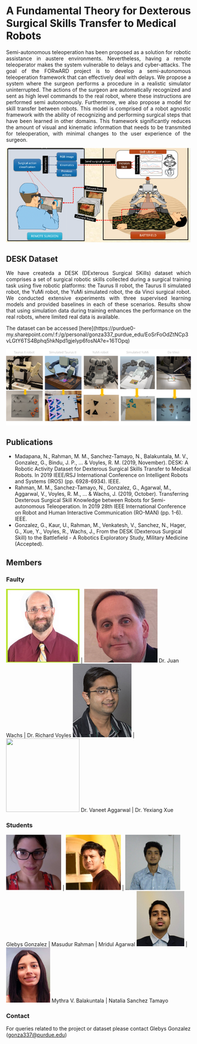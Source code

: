 # A Fundamental Theory for Dexterous Surgical Skills Transfer to Medical Robots
<p style="text-align:justify">
Semi-autonomous teleoperation has been proposed as a solution for robotic assistance in austere environments. Nevertheless, having a remote teleoperator makes the system vulnerable to delays and cyber-attacks. The goal of the FORwARD project is to develop a semi-autonomous teleoperation framework that can effectively deal with delays. We propose a system where the surgeon performs a procedure in a realistic simulator uninterrupted. The actions of the surgeon are automatically recognized and sent as high level commands to the real robot, where these instructions are performed semi autonomously. Furthermore, we also propose a model for skill transfer between robots. This model is comprised of a robot agnostic framework with the ability of recognizing and performing surgical steps that have been learned in other domains. This framework significantly reduces the amount of visual and kinematic information that needs to be transmited for teleoperation, with minimal changes to the user experience of the surgeon. 
</p>

<p align="center">
  <img src="framework.png">
</p>


## DESK Dataset
<p style="text-align:justify">
We have createda a DESK (DExterous Surgical SKills) dataset which comprises a set of surgical robotic skills collected during a surgical training task using five robotic platforms: the Taurus II robot, the Taurus II simulated robot, the YuMi robot, the YuMi simulated robot, the da Vinci surgical robot. We conducted extensive experiments with three supervised learning models and provided baselines in each of these scenarios. Results show that using simulation data during training enhances the performance on the real robots, where limited real data is available.
</p>
The dataset can be accessed [here](https://purdue0-my.sharepoint.com/:f:/g/personal/gonza337_purdue_edu/EoSrFoOdZtNCp3vLGtY6TS4Bphq5hkNpd1gjeIyp6fosNA?e=16TOpq)

![Desk Dataset](desk_all.png) 


## Publications

- Madapana, N., Rahman, M. M., Sanchez-Tamayo, N., Balakuntala, M. V., Gonzalez, G., Bindu, J. P., ... & Voyles, R. M. (2019, November). DESK: A Robotic Activity Dataset for Dexterous Surgical Skills Transfer to Medical Robots. In 2019 IEEE/RSJ International Conference on Intelligent Robots and Systems (IROS) (pp. 6928-6934). IEEE.
- Rahman, M. M., Sanchez-Tamayo, N., Gonzalez, G., Agarwal, M., Aggarwal, V., Voyles, R. M., ... & Wachs, J. (2019, October). Transferring Dexterous Surgical Skill Knowledge between Robots for Semi-autonomous Teleoperation. In 2019 28th IEEE International Conference on Robot and Human Interactive Communication (RO-MAN) (pp. 1-6). IEEE.
- Gonzalez, G., Kaur, U., Rahman, M., Venkatesh, V., Sanchez, N., Hager, G., Xue, Y., Voyles, R., Wachs, J., From the DESK (Dexterous Surgical Skill) to the Battlefield - A Robotics Exploratory Study, Military Medicine (Accepted).

## Members
### Faulty

<img width="200" height="200" src="wachs.png"> | <img width="200" height="200" src="voyles.png"> 
 Dr. Juan Wachs | Dr. Richard Voyles 
<img width="160" height="200" src="vaneet.png"> | <img width="200" height="200" src="yexiang.png"> 
Dr. Vaneet Aggarwal | Dr. Yexiang Xue 

### Students

<img width="150" height="150" src="glebys.png" href="https://glebysg.github.io/"> | <img width="150" height="150" src="masud.png"> | <img width="150" height="150" src="mridul.png">
Glebys Gonzalez | Masudur Rahman | Mridul Agarwal
<img width="130" height="150" src="mythra.jpg"> | <img width="120" height="150" src="natalia.png"> 
Mythra V. Balakuntala | Natalia Sanchez Tamayo
 
### Contact

For queries related to the project or dataset please contact Glebys Gonzalez (gonza337@purdue.edu)
